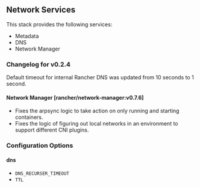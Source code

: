 ## Network Services

This stack provides the following services:

* Metadata
* DNS
* Network Manager

### Changelog for v0.2.4

Default timeout for internal Rancher DNS was updated from 10 seconds to 1 second.

#### Network Manager [rancher/network-manager:v0.7.6]
* Fixes the arpsync logic to take action on only running and starting containers.
* Fixes the logic of figuring out local networks in an environment to support different CNI plugins.

### Configuration Options

#### dns

* `DNS_RECURSER_TIMEOUT`
* `TTL`
